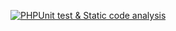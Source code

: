 [![PHPUnit test & Static code analysis](https://github.com/sgurdiel/php-domain-bundle/actions/workflows/php.yml/badge.svg?branch=main&event=push)](https://github.com/sgurdiel/php-domain-bundle/actions/workflows/php.yml)
